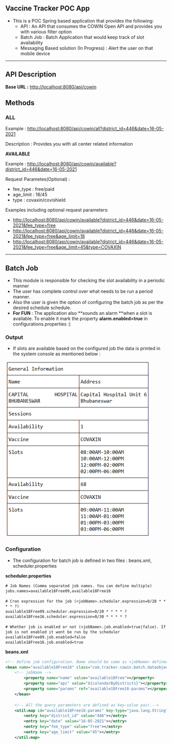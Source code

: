 ## **Vaccine Tracker POC App**

- This is a POC Spring based application that provides the following:
    - API : An API that consumes the COWIN Open API and provides you with various filter option
    - Batch Job : Batch Application that would keep track of slot availability
    - Messaging Based solution (In Progress) : Alert the user on that mobile device

* * *

## **API Description**

**Base URL :** [http://localhost:8080/api/cowin](http://localhost:8080/api/cowin)

## **Methods**

### ALL

Example : [http://localhost:8080/api/cowin/all?district_id=446&date=16-05-2021](http://localhost:8080/api/cowin/all?district_id=446&date=16-05-2021)

Description : Provides you with all center related information

**AVAILABLE**

Example : [http://localhost:8080/api/cowin/available?district_id=446&date=16-05-2021](http://localhost:8080/api/cowin/available?district_id=446&date=16-05-2021)

Request Parametes(Optional) :

- fee_type : free/paid
- age_limit : 18/45
- type : covaxin/covishield

Examples including optional request parameters:

- [http://localhost:8080/api/cowin/available?district\_id=446&date=16-05-2021&fee\_type=free](http://localhost:8080/api/cowin/available?district_id=446&date=16-05-2021&fee_type=free)
- [http://localhost:8080/api/cowin/available?district\_id=446&date=16-05-2021&fee\_type=free&age_limit=18](http://localhost:8080/api/cowin/available?district_id=446&date=16-05-2021&fee_type=free&age_limit=18)
- [http://localhost:8080/api/cowin/available?district\_id=446&date=16-05-2021&fee\_type=free&age_limit=45&type=COVAXIN](http://localhost:8080/api/cowin/available?district_id=446&date=16-05-2021&fee_type=free&age_limit=45&type=COVAXIN)

* * *

## **Batch Job**

- This module is responsible for checking the slot availability in a periodic manner
- The user has complete control over what needs to be run a period manner.
- Also the user is given the option of configuring the batch job as per the desired schedule schedule.
- **For FUN** : The application also **sounds an alarm **when a slot is available. To enable it mark the property **alarm.enabled=true** in configurations.properties :)

### Output

- If slots are available based on the configured job the data is printed in the system console as mentioned below :

![Example](https://github.com/errakeshm/jab-tracker/blob/main/cowin/src/main/resources/static/Example.PNG)

### Configuration

- The configuration for batch job is defined in two files : beans.xml, scheduler.properties

**scheduler.properties**

```properties
# Job Names (Comma separated job names. You can define multiple)
jobs.names=available18Free09,available18Free16

# Cron expression for the job (<jobName>.scheduler.expression=0/20 * * * * ?)
available18Free09.scheduler.expression=0/20 * * * * ?
available18Free16.scheduler.expression=0/30 * * * * ?

# Whether job is enabled or not (<jobName>.job.enabled=true|false). If job is not enabled it wont be run by the scheduler
available18Free09.job.enabled=false
available18Free16.job.enabled=true
```

**beans.xml**

```xml
<!-- Define job configuration. Name should be same as <jobName> defined in scheduler.properties -->
<bean name="available18Free16" class="com.tracker.cowin.batch.dataobjects.JobConfiguration">
    <!-- jobName --> 
        <property name="name" value="available18Free"></property>
        <property name="api" value="${calendarByDistricts}"></property>
        <property name="params" ref="available18Free16-params"></property>
    </bean>
    
    <!-- All the query parameters are defined as key-value pair.-->
    <util:map id="available18Free16-params" key-type="java.lang.String" value-type="java.lang.String">
        <entry key="district_id" value="446"></entry>
        <entry key="date" value="16-05-2021"></entry>
        <entry key="fee_type" value="free"></entry>
        <entry key="age_limit" value="45"></entry>
    </util:map>
```